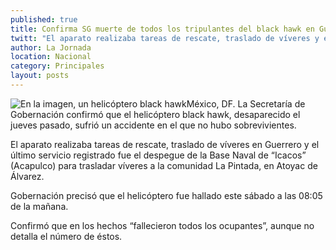 ```yaml
---
published: true
title: Confirma SG muerte de todos los tripulantes del black hawk en Guerrero
twitt: "El aparato realizaba tareas de rescate, traslado de víveres y el último servicio registrado fue el despegue de la Base Naval de Acapulco para trasladar víveres a la comunidad La Pintada"
author: La Jornada
location: Nacional
category: Principales
layout: posts
---
```


![En la imagen, un helicóptero black hawk](http://i.imgur.com/tBix4bhm.jpg)México, DF. La Secretaría de Gobernación confirmó que el helicóptero black hawk, desaparecido el jueves pasado, sufrió un accidente en el que no hubo sobrevivientes.

El aparato realizaba tareas de rescate, traslado de víveres en Guerrero y el último servicio registrado fue el despegue de la Base Naval de “Icacos” (Acapulco) para trasladar víveres a la comunidad La Pintada, en Atoyac de Álvarez.

Gobernación precisó que el helicóptero fue hallado este sábado a las 08:05 de la mañana.

Confirmó que en los hechos “fallecieron todos los ocupantes”, aunque no detalla el número de éstos.

